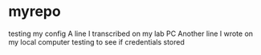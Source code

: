 # myrepo
testing my config
A line I transcribed on my lab PC
Another line I wrote on my local computer
testing to see if credentials stored
